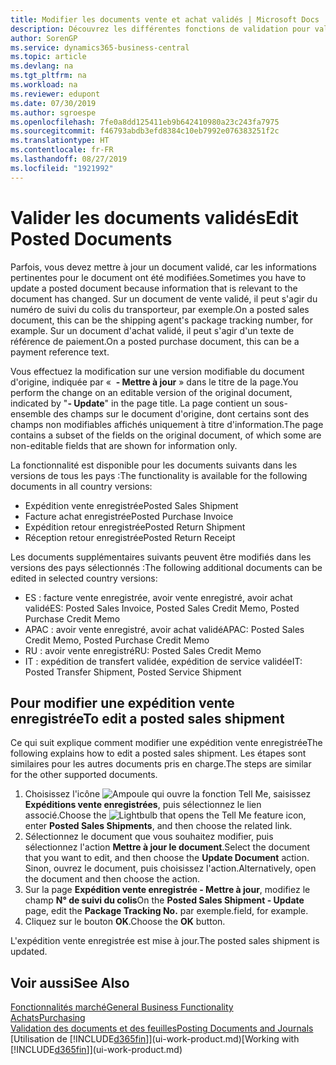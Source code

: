 ```yaml
---
title: Modifier les documents vente et achat validés | Microsoft Docs
description: Découvrez les différentes fonctions de validation pour valider les documents achat et comment mettre à jour les documents validés.
author: SorenGP
ms.service: dynamics365-business-central
ms.topic: article
ms.devlang: na
ms.tgt_pltfrm: na
ms.workload: na
ms.reviewer: edupont
ms.date: 07/30/2019
ms.author: sgroespe
ms.openlocfilehash: 7fe0a8dd125411eb9b642410980a23c243fa7975
ms.sourcegitcommit: f46793abdb3efd8384c10eb7992e076383251f2c
ms.translationtype: HT
ms.contentlocale: fr-FR
ms.lasthandoff: 08/27/2019
ms.locfileid: "1921992"
---
```

# <a name="edit-posted-documents"></a><span data-ttu-id="e2173-103">Valider les documents validés</span><span class="sxs-lookup"><span data-stu-id="e2173-103">Edit Posted Documents</span></span>
<span data-ttu-id="e2173-104">Parfois, vous devez mettre à jour un document validé, car les informations pertinentes pour le document ont été modifiées.</span><span class="sxs-lookup"><span data-stu-id="e2173-104">Sometimes you have to update a posted document because information that is relevant to the document has changed.</span></span> <span data-ttu-id="e2173-105">Sur un document de vente validé, il peut s'agir du numéro de suivi du colis du transporteur, par exemple.</span><span class="sxs-lookup"><span data-stu-id="e2173-105">On a posted sales document, this can be the shipping agent's package tracking number, for example.</span></span> <span data-ttu-id="e2173-106">Sur un document d'achat validé, il peut s'agir d'un texte de référence de paiement.</span><span class="sxs-lookup"><span data-stu-id="e2173-106">On a posted purchase document, this can be a payment reference text.</span></span>

<span data-ttu-id="e2173-107">Vous effectuez la modification sur une version modifiable du document d'origine, indiquée par «  **- Mettre à jour** » dans le titre de la page.</span><span class="sxs-lookup"><span data-stu-id="e2173-107">You perform the change on an editable version of the original document, indicated by "**- Update**" in the page title.</span></span> <span data-ttu-id="e2173-108">La page contient un sous-ensemble des champs sur le document d'origine, dont certains sont des champs non modifiables affichés uniquement à titre d'information.</span><span class="sxs-lookup"><span data-stu-id="e2173-108">The page contains a subset of the fields on the original document, of which some are non-editable fields that are shown for information only.</span></span>

<span data-ttu-id="e2173-109">La fonctionnalité est disponible pour les documents suivants dans les versions de tous les pays :</span><span class="sxs-lookup"><span data-stu-id="e2173-109">The functionality is available for the following documents in all country versions:</span></span>
- <span data-ttu-id="e2173-110">Expédition vente enregistrée</span><span class="sxs-lookup"><span data-stu-id="e2173-110">Posted Sales Shipment</span></span>
- <span data-ttu-id="e2173-111">Facture achat enregistrée</span><span class="sxs-lookup"><span data-stu-id="e2173-111">Posted Purchase Invoice</span></span>
- <span data-ttu-id="e2173-112">Expédition retour enregistrée</span><span class="sxs-lookup"><span data-stu-id="e2173-112">Posted Return Shipment</span></span>
- <span data-ttu-id="e2173-113">Réception retour enregistrée</span><span class="sxs-lookup"><span data-stu-id="e2173-113">Posted Return Receipt</span></span>

<span data-ttu-id="e2173-114">Les documents supplémentaires suivants peuvent être modifiés dans les versions des pays sélectionnés :</span><span class="sxs-lookup"><span data-stu-id="e2173-114">The following additional documents can be edited in selected country versions:</span></span>
- <span data-ttu-id="e2173-115">ES : facture vente enregistrée, avoir vente enregistré, avoir achat validé</span><span class="sxs-lookup"><span data-stu-id="e2173-115">ES: Posted Sales Invoice, Posted Sales Credit Memo, Posted Purchase Credit Memo</span></span>
- <span data-ttu-id="e2173-116">APAC : avoir vente enregistré, avoir achat validé</span><span class="sxs-lookup"><span data-stu-id="e2173-116">APAC: Posted Sales Credit Memo, Posted Purchase Credit Memo</span></span>
- <span data-ttu-id="e2173-117">RU : avoir vente enregistré</span><span class="sxs-lookup"><span data-stu-id="e2173-117">RU: Posted Sales Credit Memo</span></span>
- <span data-ttu-id="e2173-118">IT : expédition de transfert validée, expédition de service validée</span><span class="sxs-lookup"><span data-stu-id="e2173-118">IT: Posted Transfer Shipment, Posted Service Shipment</span></span>

## <a name="to-edit-a-posted-sales-shipment"></a><span data-ttu-id="e2173-119">Pour modifier une expédition vente enregistrée</span><span class="sxs-lookup"><span data-stu-id="e2173-119">To edit a posted sales shipment</span></span>
<span data-ttu-id="e2173-120">Ce qui suit explique comment modifier une expédition vente enregistrée</span><span class="sxs-lookup"><span data-stu-id="e2173-120">The following explains how to edit a posted sales shipment.</span></span> <span data-ttu-id="e2173-121">Les étapes sont similaires pour les autres documents pris en charge.</span><span class="sxs-lookup"><span data-stu-id="e2173-121">The steps are similar for the other supported documents.</span></span>

1. <span data-ttu-id="e2173-122">Choisissez l'icône ![Ampoule qui ouvre la fonction Tell Me](media/ui-search/search_small.png "Dites-moi ce que vous voulez faire"), saisissez **Expéditions vente enregistrées**, puis sélectionnez le lien associé.</span><span class="sxs-lookup"><span data-stu-id="e2173-122">Choose the ![Lightbulb that opens the Tell Me feature](media/ui-search/search_small.png "Tell me what you want to do") icon, enter **Posted Sales Shipments**, and then choose the related link.</span></span>
2. <span data-ttu-id="e2173-123">Sélectionnez le document que vous souhaitez modifier, puis sélectionnez l'action **Mettre à jour le document**.</span><span class="sxs-lookup"><span data-stu-id="e2173-123">Select the document that you want to edit, and then choose the **Update Document** action.</span></span> <span data-ttu-id="e2173-124">Sinon, ouvrez le document, puis choisissez l'action.</span><span class="sxs-lookup"><span data-stu-id="e2173-124">Alternatively, open the document and then choose the action.</span></span>
3. <span data-ttu-id="e2173-125">Sur la page **Expédition vente enregistrée - Mettre à jour**, modifiez le champ **N° de suivi du colis**</span><span class="sxs-lookup"><span data-stu-id="e2173-125">On the **Posted Sales Shipment - Update** page, edit the **Package Tracking No.**</span></span> <span data-ttu-id="e2173-126">par exemple.</span><span class="sxs-lookup"><span data-stu-id="e2173-126">field, for example.</span></span>
4. <span data-ttu-id="e2173-127">Cliquez sur le bouton **OK**.</span><span class="sxs-lookup"><span data-stu-id="e2173-127">Choose the **OK** button.</span></span>

<span data-ttu-id="e2173-128">L'expédition vente enregistrée est mise à jour.</span><span class="sxs-lookup"><span data-stu-id="e2173-128">The posted sales shipment is updated.</span></span>

## <a name="see-also"></a><span data-ttu-id="e2173-129">Voir aussi</span><span class="sxs-lookup"><span data-stu-id="e2173-129">See Also</span></span>
[<span data-ttu-id="e2173-130">Fonctionnalités marché</span><span class="sxs-lookup"><span data-stu-id="e2173-130">General Business Functionality</span></span>](ui-across-business-areas.md)  
[<span data-ttu-id="e2173-131">Achats</span><span class="sxs-lookup"><span data-stu-id="e2173-131">Purchasing</span></span>](purchasing-manage-purchasing.md)  
[<span data-ttu-id="e2173-132">Validation des documents et des feuilles</span><span class="sxs-lookup"><span data-stu-id="e2173-132">Posting Documents and Journals</span></span>](ui-post-documents-journals.md)  
<span data-ttu-id="e2173-133">[Utilisation de [!INCLUDE[d365fin](includes/d365fin_md.md)]](ui-work-product.md)</span><span class="sxs-lookup"><span data-stu-id="e2173-133">[Working with [!INCLUDE[d365fin](includes/d365fin_md.md)]](ui-work-product.md)</span></span>
